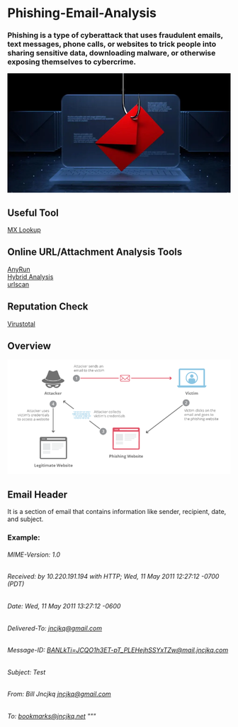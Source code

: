 # Phishing-Email-Analysis

### Phishing is a type of cyberattack that uses fraudulent emails, text messages, phone calls, or websites to trick people into sharing sensitive data, downloading malware, or otherwise exposing themselves to cybercrime. 

<div>
  <p align="center">
  <img src="pictures/logo.png" width="800"> 
  </p>
</div>

## Useful Tool
[MX Lookup](https://mxtoolbox.com/ "MX Lookup")

## Online URL/Attachment Analysis Tools
[AnyRun](https://app.any.run/ "AnyRun")\
[Hybrid Analysis](https://www.hybrid-analysis.com/ "Hybrid Analysis")\
[urlscan](https://urlscan.io/ "urlscan")


## Reputation Check
[Virustotal](https://www.virustotal.com/gui/ "Virustotal")

## Overview
<div>
  <p align="center">
  <img src="pictures/diagram.png" width="800"> 
  </p>
</div>

## Email Header
It is a section of email that contains information like sender, recipient, date, and subject.

### Example:
 
###### MIME-Version: 1.0
###### Received: by 10.220.191.194 with HTTP; Wed, 11 May 2011 12:27:12 -0700 (PDT)
###### Date: Wed, 11 May 2011 13:27:12 -0600
###### Delivered-To: jncjkq@gmail.com
###### Message-ID: <BANLkTi=JCQO1h3ET-pT_PLEHejhSSYxTZw@mail.jncjkq.com>
###### Subject: Test
###### From: Bill Jncjkq <jncjkq@gmail.com>
###### To: bookmarks@jncjkq.net """

